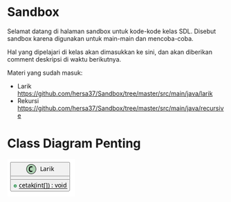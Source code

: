 # Sandbox
Selamat datang di halaman sandbox untuk kode-kode kelas SDL. Disebut sandbox karena digunakan untuk main-main dan mencoba-coba.

Hal yang dipelajari di kelas akan dimasukkan ke sini, dan akan diberikan comment deskripsi di waktu berikutnya.

Materi yang sudah masuk:
- Larik https://github.com/hersa37/Sandbox/tree/master/src/main/java/larik
- Rekursi https://github.com/hersa37/Sandbox/tree/master/src/main/java/recursive


# Class Diagram Penting

![Class Diagram](https://github.com/hersa37/Sandbox/blob/master/Classes.png)
